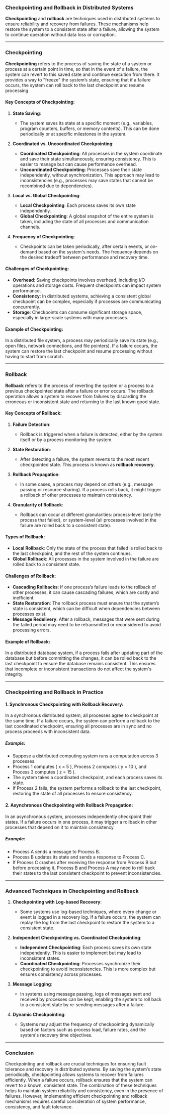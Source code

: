 ### **Checkpointing and Rollback in Distributed Systems**

**Checkpointing** and **rollback** are techniques used in distributed systems to ensure reliability and recovery from failures. These mechanisms help restore the system to a consistent state after a failure, allowing the system to continue operation without data loss or corruption.

---

### **Checkpointing**

**Checkpointing** refers to the process of saving the state of a system or process at a certain point in time, so that in the event of a failure, the system can revert to this saved state and continue execution from there. It provides a way to "freeze" the system’s state, ensuring that if a failure occurs, the system can roll back to the last checkpoint and resume processing.

#### **Key Concepts of Checkpointing**:

1. **State Saving**:
   - The system saves its state at a specific moment (e.g., variables, program counters, buffers, or memory contents). This can be done periodically or at specific milestones in the system.

2. **Coordinated vs. Uncoordinated Checkpointing**:
   - **Coordinated Checkpointing**: All processes in the system coordinate and save their state simultaneously, ensuring consistency. This is easier to manage but can cause performance overhead.
   - **Uncoordinated Checkpointing**: Processes save their state independently, without synchronization. This approach may lead to inconsistencies (e.g., processes may save states that cannot be recombined due to dependencies).

3. **Local vs. Global Checkpointing**:
   - **Local Checkpointing**: Each process saves its own state independently.
   - **Global Checkpointing**: A global snapshot of the entire system is taken, including the state of all processes and communication channels.

4. **Frequency of Checkpointing**:
   - Checkpoints can be taken periodically, after certain events, or on-demand based on the system's needs. The frequency depends on the desired tradeoff between performance and recovery time.

#### **Challenges of Checkpointing**:

- **Overhead**: Saving checkpoints involves overhead, including I/O operations and storage costs. Frequent checkpoints can impact system performance.
- **Consistency**: In distributed systems, achieving a consistent global checkpoint can be complex, especially if processes are communicating concurrently.
- **Storage**: Checkpoints can consume significant storage space, especially in large-scale systems with many processes.

#### **Example of Checkpointing**:

In a distributed file system, a process may periodically save its state (e.g., open files, network connections, and file pointers). If a failure occurs, the system can restore the last checkpoint and resume processing without having to start from scratch.

---

### **Rollback**

**Rollback** refers to the process of reverting the system or a process to a previous checkpointed state after a failure or error occurs. The rollback operation allows a system to recover from failures by discarding the erroneous or inconsistent state and returning to the last known good state.

#### **Key Concepts of Rollback**:

1. **Failure Detection**:
   - Rollback is triggered when a failure is detected, either by the system itself or by a process monitoring the system.

2. **State Restoration**:
   - After detecting a failure, the system reverts to the most recent checkpointed state. This process is known as **rollback recovery**.

3. **Rollback Propagation**:
   - In some cases, a process may depend on others (e.g., message passing or resource sharing). If a process rolls back, it might trigger a rollback of other processes to maintain consistency.

4. **Granularity of Rollback**:
   - Rollback can occur at different granularities: process-level (only the process that failed), or system-level (all processes involved in the failure are rolled back to a consistent state).

#### **Types of Rollback**:

- **Local Rollback**: Only the state of the process that failed is rolled back to the last checkpoint, and the rest of the system continues.
- **Global Rollback**: All processes in the system involved in the failure are rolled back to a consistent state.

#### **Challenges of Rollback**:

- **Cascading Rollbacks**: If one process’s failure leads to the rollback of other processes, it can cause cascading failures, which are costly and inefficient.
- **State Restoration**: The rollback process must ensure that the system’s state is consistent, which can be difficult when dependencies between processes exist.
- **Message Redelivery**: After a rollback, messages that were sent during the failed period may need to be retransmitted or reconsidered to avoid processing errors.

#### **Example of Rollback**:

In a distributed database system, if a process fails after updating part of the database but before committing the changes, it can be rolled back to the last checkpoint to ensure the database remains consistent. This ensures that incomplete or inconsistent transactions do not affect the system's integrity.

---

### **Checkpointing and Rollback in Practice**

#### **1. Synchronous Checkpointing with Rollback Recovery**:
In a synchronous distributed system, all processes agree to checkpoint at the same time. If a failure occurs, the system can perform a rollback to the last coordinated checkpoint, ensuring all processes are in sync and no process proceeds with inconsistent data.

##### Example:
- Suppose a distributed computing system runs a computation across 3 processes.
- Process 1 computes \( x = 5 \), Process 2 computes \( y = 10 \), and Process 3 computes \( z = 15 \).
- The system takes a coordinated checkpoint, and each process saves its state.
- If Process 2 fails, the system performs a rollback to the last checkpoint, restoring the state of all processes to ensure consistency.

#### **2. Asynchronous Checkpointing with Rollback Propagation**:
In an asynchronous system, processes independently checkpoint their states. If a failure occurs in one process, it may trigger a rollback in other processes that depend on it to maintain consistency.

##### Example:
- Process A sends a message to Process B.
- Process B updates its state and sends a response to Process C.
- If Process C crashes after receiving the response from Process B but before processing it, Process B and Process A may need to roll back their states to the last consistent checkpoint to prevent inconsistencies.

---

### **Advanced Techniques in Checkpointing and Rollback**

1. **Checkpointing with Log-based Recovery**:
   - Some systems use log-based techniques, where every change or event is logged in a recovery log. If a failure occurs, the system can replay the log from the last checkpoint to restore the system to a consistent state.

2. **Independent Checkpointing vs. Coordinated Checkpointing**:
   - **Independent Checkpointing**: Each process saves its own state independently. This is easier to implement but may lead to inconsistent states.
   - **Coordinated Checkpointing**: Processes synchronize their checkpointing to avoid inconsistencies. This is more complex but ensures consistency across processes.

3. **Message Logging**:
   - In systems using message passing, logs of messages sent and received by processes can be kept, enabling the system to roll back to a consistent state by re-sending messages after a failure.

4. **Dynamic Checkpointing**:
   - Systems may adjust the frequency of checkpointing dynamically based on factors such as process load, failure rates, and the system's recovery time objectives.

---

### **Conclusion**

Checkpointing and rollback are crucial techniques for ensuring fault tolerance and recovery in distributed systems. By saving the system’s state periodically, checkpointing allows systems to recover from failures efficiently. When a failure occurs, rollback ensures that the system can revert to a known, consistent state. The combination of these techniques helps to maintain system reliability and consistency, even in the presence of failures. However, implementing efficient checkpointing and rollback mechanisms requires careful consideration of system performance, consistency, and fault tolerance.
